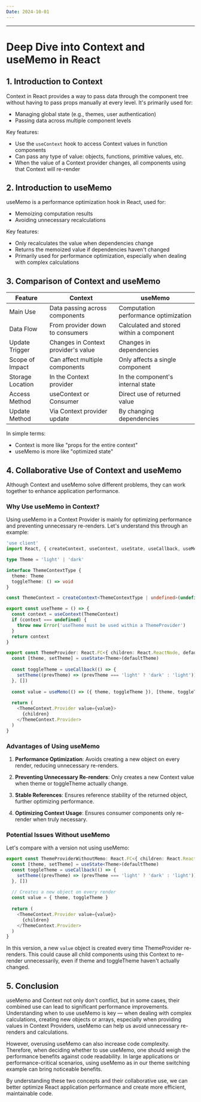 ```yaml
---
Date: 2024-10-01
---
```


---

# Deep Dive into Context and useMemo in React

## 1. Introduction to Context

Context in React provides a way to pass data through the component tree without having to pass props manually at every level. It's primarily used for:

- Managing global state (e.g., themes, user authentication)
- Passing data across multiple component levels

Key features:
- Use the `useContext` hook to access Context values in function components
- Can pass any type of value: objects, functions, primitive values, etc.
- When the value of a Context provider changes, all components using that Context will re-render

## 2. Introduction to useMemo

useMemo is a performance optimization hook in React, used for:

- Memoizing computation results
- Avoiding unnecessary recalculations

Key features:
- Only recalculates the value when dependencies change
- Returns the memoized value if dependencies haven't changed
- Primarily used for performance optimization, especially when dealing with complex calculations

## 3. Comparison of Context and useMemo

| Feature | Context | useMemo |
|---------|---------|---------|
| Main Use | Data passing across components | Computation performance optimization |
| Data Flow | From provider down to consumers | Calculated and stored within a component |
| Update Trigger | Changes in Context provider's value | Changes in dependencies |
| Scope of Impact | Can affect multiple components | Only affects a single component |
| Storage Location | In the Context provider | In the component's internal state |
| Access Method | useContext or Consumer | Direct use of returned value |
| Update Method | Via Context provider update | By changing dependencies |

In simple terms:
- Context is more like "props for the entire context"
- useMemo is more like "optimized state"

## 4. Collaborative Use of Context and useMemo

Although Context and useMemo solve different problems, they can work together to enhance application performance.

### Why Use useMemo in Context?

Using useMemo in a Context Provider is mainly for optimizing performance and preventing unnecessary re-renders. Let's understand this through an example:

```typescript
'use client'
import React, { createContext, useContext, useState, useCallback, useMemo } from 'react'

type Theme = 'light' | 'dark'

interface ThemeContextType {
  theme: Theme
  toggleTheme: () => void
}

const ThemeContext = createContext<ThemeContextType | undefined>(undefined)

export const useTheme = () => {
  const context = useContext(ThemeContext)
  if (context === undefined) {
    throw new Error('useTheme must be used within a ThemeProvider')
  }
  return context
}

export const ThemeProvider: React.FC<{ children: React.ReactNode, defaultTheme?: Theme }> = ({ children, defaultTheme = 'light' }) => {
  const [theme, setTheme] = useState<Theme>(defaultTheme)
  
  const toggleTheme = useCallback(() => {
    setTheme((prevTheme) => (prevTheme === 'light' ? 'dark' : 'light'))
  }, [])
  
  const value = useMemo(() => ({ theme, toggleTheme }), [theme, toggleTheme])
  
  return (
    <ThemeContext.Provider value={value}>
      {children}
    </ThemeContext.Provider>
  )
}
```

### Advantages of Using useMemo

1. **Performance Optimization**: Avoids creating a new object on every render, reducing unnecessary re-renders.

2. **Preventing Unnecessary Re-renders**: Only creates a new Context value when theme or toggleTheme actually change.

3. **Stable References**: Ensures reference stability of the returned object, further optimizing performance.

4. **Optimizing Context Usage**: Ensures consumer components only re-render when truly necessary.

### Potential Issues Without useMemo

Let's compare with a version not using useMemo:

```typescript
export const ThemeProviderWithoutMemo: React.FC<{ children: React.ReactNode, defaultTheme?: Theme }> = ({ children, defaultTheme = 'light' }) => {
  const [theme, setTheme] = useState<Theme>(defaultTheme)
  const toggleTheme = useCallback(() => {
    setTheme((prevTheme) => (prevTheme === 'light' ? 'dark' : 'light'))
  }, [])
  
  // Creates a new object on every render
  const value = { theme, toggleTheme }
  
  return (
    <ThemeContext.Provider value={value}>
      {children}
    </ThemeContext.Provider>
  )
}
```

In this version, a new `value` object is created every time ThemeProvider re-renders. This could cause all child components using this Context to re-render unnecessarily, even if theme and toggleTheme haven't actually changed.

## 5. Conclusion

useMemo and Context not only don't conflict, but in some cases, their combined use can lead to significant performance improvements. Understanding when to use useMemo is key — when dealing with complex calculations, creating new objects or arrays, especially when providing values in Context Providers, useMemo can help us avoid unnecessary re-renders and calculations.

However, overusing useMemo can also increase code complexity. Therefore, when deciding whether to use useMemo, one should weigh the performance benefits against code readability. In large applications or performance-critical scenarios, using useMemo as in our theme switching example can bring noticeable benefits.

By understanding these two concepts and their collaborative use, we can better optimize React application performance and create more efficient, maintainable code.
